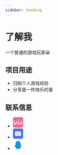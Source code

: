 ```yaml
---
sidebar: heading
---
```

# 了解我
一个普通的游戏玩家😀

## 项目用途

* 归档个人游戏经验
* 分享是一件快乐的事


## 联系信息

- [<svg t="1727120916790" class="icon" viewBox="0 0 1024 1024" version="1.1" xmlns="http://www.w3.org/2000/svg" p-id="1482" width="32" height="32"><path d="M0 0m184.32 0l655.36 0q184.32 0 184.32 184.32l0 655.36q0 184.32-184.32 184.32l-655.36 0q-184.32 0-184.32-184.32l0-655.36q0-184.32 184.32-184.32Z" fill="#EC5D85" p-id="1483"></path><path d="M512 241.96096h52.224l65.06496-96.31744c49.63328-50.31936 89.64096 0.43008 63.85664 45.71136l-34.31424 51.5072c257.64864 5.02784 257.64864 43.008 257.64864 325.03808 0 325.94944 0 336.46592-404.48 336.46592S107.52 893.8496 107.52 567.90016c0-277.69856 0-318.80192 253.14304-324.95616l-39.43424-58.368c-31.26272-54.90688 37.33504-90.40896 64.68608-42.37312l60.416 99.80928c18.18624-0.0512 41.18528-0.0512 65.66912-0.0512z" fill="#EF85A7" p-id="1484"></path><path d="M512 338.5856c332.8 0 332.8 0 332.8 240.64s0 248.39168-332.8 248.39168-332.8-7.75168-332.8-248.39168 0-240.64 332.8-240.64z" fill="#EC5D85" p-id="1485"></path><path d="M281.6 558.08a30.72 30.72 0 0 1-27.47392-16.97792 30.72 30.72 0 0 1 13.73184-41.216l122.88-61.44a30.72 30.72 0 0 1 41.216 13.74208 30.72 30.72 0 0 1-13.74208 41.216l-122.88 61.44a30.59712 30.59712 0 0 1-13.73184 3.23584zM752.64 558.08a30.60736 30.60736 0 0 1-12.8512-2.83648l-133.12-61.44a30.72 30.72 0 0 1-15.04256-40.7552 30.72 30.72 0 0 1 40.76544-15.02208l133.12 61.44A30.72 30.72 0 0 1 752.64 558.08zM454.656 666.88a15.36 15.36 0 0 1-12.288-6.1952 15.36 15.36 0 0 1 3.072-21.49376l68.5056-50.91328 50.35008 52.62336a15.36 15.36 0 0 1-22.20032 21.23776l-31.5904-33.024-46.71488 34.72384a15.28832 15.28832 0 0 1-9.13408 3.04128z" fill="#EF85A7" p-id="1486"></path><path d="M65.536 369.31584c15.03232 101.90848 32.84992 147.17952 44.544 355.328 14.63296 2.18112 177.70496 10.04544 204.05248-74.62912a16.14848 16.14848 0 0 0 1.64864-10.87488c-30.60736-80.3328-169.216-60.416-169.216-60.416s-10.36288-146.50368-11.49952-238.83776zM362.25024 383.03744l34.816 303.17568h34.64192L405.23776 381.1328zM309.52448 536.28928h45.48608l16.09728 158.6176-31.82592 1.85344zM446.86336 542.98624h45.80352V705.3312h-33.87392zM296.6016 457.97376h21.39136l5.2736 58.99264-18.91328 2.26304zM326.99392 457.97376h21.39136l2.53952 55.808-17.408 1.61792zM470.62016 459.88864h19.456v62.27968h-19.456zM440.23808 459.88864h22.20032v62.27968h-16.62976z" fill="#FFFFFF" p-id="1487"></path><path d="M243.56864 645.51936a275.456 275.456 0 0 1-28.4672 23.74656 242.688 242.688 0 0 1-29.53216 17.52064 2.70336 2.70336 0 0 1-4.4032-1.95584 258.60096 258.60096 0 0 1-5.12-29.57312c-1.41312-12.1856-1.95584-25.68192-2.16064-36.36224 0-0.3072 0-2.5088 3.01056-1.90464a245.92384 245.92384 0 0 1 34.22208 9.5744 257.024 257.024 0 0 1 32.3584 15.17568c0.52224 0.256 2.51904 1.4848 0.09216 3.77856z" fill="#EB5480" p-id="1488"></path><path d="M513.29024 369.31584c15.03232 101.90848 32.84992 147.17952 44.544 355.328 14.63296 2.18112 177.70496 10.04544 204.05248-74.62912a16.14848 16.14848 0 0 0 1.64864-10.87488c-30.60736-80.3328-169.216-60.416-169.216-60.416s-10.36288-146.50368-11.49952-238.83776zM810.00448 383.03744l34.816 303.17568h34.64192L852.992 381.1328zM757.27872 536.28928h45.48608l16.09728 158.6176-31.82592 1.85344zM894.6176 542.98624h45.80352V705.3312H906.5472zM744.35584 457.97376h21.39136l5.2736 58.99264-18.91328 2.26304zM774.74816 457.97376h21.39136l2.53952 55.808-17.408 1.61792zM918.3744 459.88864h19.456v62.27968h-19.456zM887.99232 459.88864h22.20032v62.27968h-16.62976z" fill="#FFFFFF" p-id="1489"></path><path d="M691.32288 645.51936a275.456 275.456 0 0 1-28.4672 23.74656 242.688 242.688 0 0 1-29.53216 17.52064 2.70336 2.70336 0 0 1-4.4032-1.95584 258.60096 258.60096 0 0 1-5.12-29.57312c-1.41312-12.1856-1.95584-25.68192-2.16064-36.36224 0-0.3072 0-2.5088 3.01056-1.90464a245.92384 245.92384 0 0 1 34.22208 9.5744 257.024 257.024 0 0 1 32.3584 15.17568c0.52224 0.256 2.51904 1.4848 0.09216 3.77856z" fill="#EB5480" p-id="1490"></path></svg>](https://space.bilibili.com/7841146)
- [<svg t="1727121468652" class="icon" viewBox="0 0 1024 1024" version="1.1" xmlns="http://www.w3.org/2000/svg" p-id="3729" width="32" height="32"><path d="M873.472 0H150.528C67.584 0 0 67.584 0 150.528v722.944C0 956.416 67.584 1024 150.528 1024h722.944c82.944 0 150.528-67.584 150.528-150.528V150.528C1024 67.584 956.416 0 873.472 0z m-61.952 656.896c0 41.472-33.792 74.752-74.752 74.752H287.232c-41.472 0-74.752-33.28-74.752-74.752V367.104c0-41.472 33.28-74.752 74.752-74.752h449.024c41.472 0 74.752 33.28 74.752 74.752v289.792z" fill="#4873ED" p-id="3730"></path><path d="M712.192 427.008L512 556.032 311.808 427.008c-9.216-6.144-21.504-3.072-27.648 6.144-6.144 9.216-3.072 21.504 6.144 27.648l210.944 135.68c3.072 2.048 7.168 3.072 10.752 3.072 3.584 0 7.68-1.024 10.752-3.072L733.696 460.8a20.48 20.48 0 0 0 6.144-27.648 20.48 20.48 0 0 0-27.648-6.144z" fill="#4873ED" p-id="3731"></path></svg>](mailto:linkby0528@163.com)
- [<svg t="1727121334914" class="icon" viewBox="0 0 1024 1024" version="1.1" xmlns="http://www.w3.org/2000/svg" p-id="2615" width="32" height="32"><path d="M824.8 613.2c-16-51.4-34.4-94.6-62.7-165.3C766.5 262.2 689.3 112 511.5 112 331.7 112 256.2 265.2 261 447.9c-28.4 70.8-46.7 113.7-62.7 165.3-34 109.5-23 154.8-14.6 155.8 18 2.2 70.1-82.4 70.1-82.4 0 49 25.2 112.9 79.8 159-26.4 8.1-85.7 29.9-71.6 53.8 11.4 19.3 196.2 12.3 249.5 6.3 53.3 6 238.1 13 249.5-6.3 14.1-23.8-45.3-45.7-71.6-53.8 54.6-46.2 79.8-110.1 79.8-159 0 0 52.1 84.6 70.1 82.4 8.5-1.1 19.5-46.4-14.5-155.8z" fill="#1296DB" p-id="2616"></path></svg>](https://tool.gljlw.com/qq/?qq=1936301798)
